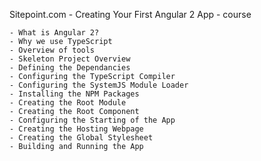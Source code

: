 Sitepoint.com - Creating Your First Angular 2 App - course 

    - What is Angular 2?
    - Why we use TypeScript
    - Overview of tools
    - Skeleton Project Overview
    - Defining the Dependancies
    - Configuring the TypeScript Compiler
    - Configuring the SystemJS Module Loader 
    - Installing the NPM Packages
    - Creating the Root Module 
    - Creating the Root Component 
    - Configuring the Starting of the App
    - Creating the Hosting Webpage 
    - Creating the Global Stylesheet 
    - Building and Running the App 
